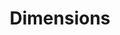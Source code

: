 ---
layout: default
bigquery: https://console.cloud.google.com/bigquery?p=covid-19-dimensions-ai&page=table&d=data&t=publications
contributors: Digital Science, https://www.digital-science.com/
cost: Free for personal, non-commercial use.
description: Dimensions contains more than 100 million publications, ranging from
  articles published in scholarly journals, books and book chapters, to preprints
  and conference proceedings. All publications are contextualized with linked data
  sets, funding, publications, patents, clinical trials, and policy documents. You
  can also view associated categories, funders, institutions, and researcher profiles.
documentation: https://docs.dimensions.ai/bigquery/index.html
last_edit: 04/13/2022, 10:29:41
location: https://www.dimensions.ai/products/free/
maintained_by: Digital Science, https://www.digital-science.com/
schema_fields:
- name
- altmetrics
- open_access_categories
- pmid
- current_assignee_orgs
- funding_amount
- filing_date
- research_org_state_names
- repository_id
- filing_status
- eisbn
- family_id
- description
- publication_ids
- repository_url
- linkout
- original_abstract
- original_assignee_countries
- original_assignee_orgs
- date_normal
- category_hrcs_hc
- authors
- funding_currency
- funding_cad
- investigators
- foa_number
- volume
- research_orgs
- date_imported_gbq
- language
- granted_date
- patent_ids
- organisation_details
- filing_year
- abstract
- expiration_date
- grant_number
- end_date
- associated_grant_ids
- editors
- associated_publication_doi
- start_date
- supporting_grant_ids
- status
- funder_countries
- wikipedia_url
- citation_string
- funder_orgs
- category_for
- embargo_date
- established
- conference
- categories
- metrics
- citations_count
- assignee_countries
- end_year
- aliases
- priority_date
- research_org_city_names
- isbn
- cited_by_ids
- funder_org_acronyms
- pages
- assignee_orgs
- publisher
- category_sdg
- year
- jurisdiction
- source_id
- registry
- subtitles
- type
- phase
- date_online
- interventions
- funding_jpy
- original_assignee
- created_date
- publication_year
- funding_aud
- legal_status
- resulting_publication_doi
- conditions
- types
- cpc
- funder_org
- date_print
- funding_nzd
- gender
- brief_title
- research_org_country_names
- date_modified
- pmcid
- associated_publication_id
- citations
- research_org_cities
- mesh_headings
- funding_cny
- category_icrp_cso
- category_icrp_ct
- category_bra
- funding_usd
- funding_details
- issue
- inventor_names
- id
- category_hrcs_rac
- priority_year
- funding_eur
- date_inserted
- external_ids
- funder_org_countries
- category_hra
- ipcr
- mesh_terms
- title
- acronym
- acronyms
- email_address
- doi
- concepts
- parent_id
- family_members_ids
- researcher_ids
- family_count
- reference_ids
- current_assignee
- proceedings_title
- acknowledgements
- category_rcdc
- granted_year
- associated_publication_pmid
- funder_org_state_codes
- open_access_categories_v2
- clinical_trial_ids
- publication_date
- research_org_countries
- labels
- start_year
- book_title
- repository_name
- funder_org_cities
- funding_chf
- license
- application_number
- date
- arxiv_id
- legal_events
- active_years
- links
- relationships
- journal_lists
- resulting_publication_ids
- funding_gbp
- research_org_state_codes
- associated_publication_arxiv_id
- current_assignee_countries
- kind
- book_series_title
- expiration_year
- original_title
- journal
- address
- category_uoa
shortname: dimensions
tags:
- scholarly literature
- patents
- funding
- clinical trials
- academic profiles
terms_of_use: 'Use of both the Dimensions COVID-19 dataset and full Dimensions dataset
  are subject to the Dimensions Terms of use: https://www.dimensions.ai/policies-terms-legal '
title: Dimensions
uuid: dcff88bd-fe6b-4fdb-8159-809bf9d7bc1c
---